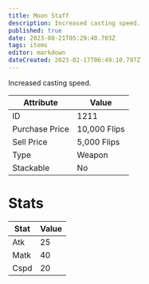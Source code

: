 ```yaml
---
title: Moon Staff
description: Increased casting speed.
published: true
date: 2023-08-21T05:29:40.703Z
tags: items
editor: markdown
dateCreated: 2023-02-17T06:49:10.797Z
---
```


Increased casting speed.

|Attribute|Value|
|-|-|
|ID|1211|
|Purchase Price|10,000 Flips|
|Sell Price|5,000 Flips|
|Type|Weapon|
|Stackable|No|

# Stats
|Stat|Value|
|-|-|
|Atk|25|
|Matk|40|
|Cspd|20|
